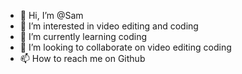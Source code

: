 - 👋 Hi, I’m @Sam
- 👀 I’m interested in video editing and coding
- 🌱 I’m currently learning coding
- 💞️ I’m looking to collaborate on video editing coding
- 📫 How to reach me on Github

<!---
ielaidi/ielaidi is a ✨ special ✨ repository because its `README.md` (this file) appears on your GitHub profile.
You can click the Preview link to take a look at your changes.
--->
